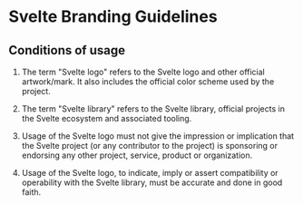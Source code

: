 # Svelte Branding Guidelines

## Conditions of usage

1. The term "Svelte logo" refers to the Svelte logo and other official artwork/mark. It also includes the official color scheme used by the project.

2. The term "Svelte library" refers to the Svelte library, official projects in the Svelte ecosystem and associated tooling.

3. Usage of the Svelte logo must not give the impression or implication that the Svelte project (or any contributor to the project) is sponsoring or endorsing any other project, service, product or organization.

4. Usage of the Svelte logo, to indicate, imply or assert compatibility or operability with the Svelte library, must be accurate and done in good faith.
